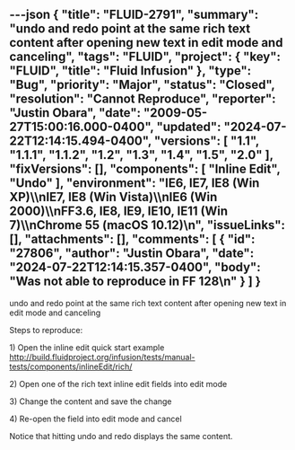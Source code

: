 ---json
{
  "title": "FLUID-2791",
  "summary": "undo and redo point at the same rich text content after opening new text in edit mode and canceling",
  "tags": "FLUID",
  "project": {
    "key": "FLUID",
    "title": "Fluid Infusion"
  },
  "type": "Bug",
  "priority": "Major",
  "status": "Closed",
  "resolution": "Cannot Reproduce",
  "reporter": "Justin Obara",
  "date": "2009-05-27T15:00:16.000-0400",
  "updated": "2024-07-22T12:14:15.494-0400",
  "versions": [
    "1.1",
    "1.1.1",
    "1.1.2",
    "1.2",
    "1.3",
    "1.4",
    "1.5",
    "2.0"
  ],
  "fixVersions": [],
  "components": [
    "Inline Edit",
    "Undo"
  ],
  "environment": "IE6, IE7, IE8 (Win XP)\\\nIE7, IE8 (Win Vista)\\\nIE6 (Win 2000)\\\nFF3.6, IE8, IE9, IE10, IE11 (Win 7)\\\nChrome 55 (macOS 10.12)\n",
  "issueLinks": [],
  "attachments": [],
  "comments": [
    {
      "id": "27806",
      "author": "Justin Obara",
      "date": "2024-07-22T12:14:15.357-0400",
      "body": "Was not able to reproduce in FF 128\n"
    }
  ]
}
---
undo and redo point at the same rich text content after opening new text in edit mode and canceling

Steps to reproduce:

1\) Open the inline edit quick start example\
<http://build.fluidproject.org/infusion/tests/manual-tests/components/inlineEdit/rich/>

2\) Open one of the rich text inline edit fields into edit mode

3\) Change the content and save the change

4\) Re-open the field into edit mode and cancel

Notice that hitting undo and redo displays the same content.

        